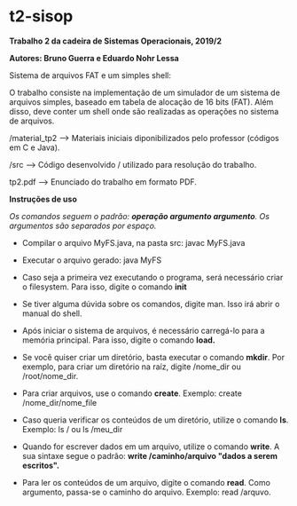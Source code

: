 # t2-sisop
<b>Trabalho 2 da cadeira de Sistemas Operacionais, 2019/2</b>

<b>Autores: Bruno Guerra e Eduardo Nohr Lessa</b>

Sistema de arquivos FAT e um simples shell:

O trabalho consiste na implementação de um simulador de um sistema de arquivos simples, baseado em tabela de alocação de 16 bits (FAT). Além disso, deve conter um shell onde são realizadas as operações no sistema de arquivos.

/material_tp2 --> Materiais iniciais diponibilizados pelo professor (códigos em C e Java).

/src          --> Código desenvolvido / utilizado para resolução do trabalho.

tp2.pdf       --> Enunciado do trabalho em formato PDF.

<b>Instruções de uso</b>

*Os comandos seguem o padrão: <b>operação argumento argumento</b>. Os argumentos são separados por espaço.*

- Compilar o arquivo MyFS.java, na pasta src: javac MyFS.java

- Executar o arquivo gerado: java MyFS

- Caso seja a primeira vez executando o programa, será necessário criar o filesystem. Para isso, digite o comando <b>init</b>

- Se tiver alguma dúvida sobre os comandos, digite man. Isso irá abrir o manual do shell.

- Após iniciar o sistema de arquivos, é necessário carregá-lo para a memória principal. Para isso, digite o comando <b>load.</b>

- Se você quiser criar um diretório, basta executar o comando <b>mkdir</b>. Por exemplo, para criar um diretório na raíz, digite /nome_dir ou /root/nome_dir.

- Para criar arquivos, use o comando <b>create</b>. Exemplo: create /nome_dir/nome_file

- Caso queria verificar os conteúdos de um diretório, utilize o comando <b>ls</b>. Exemplo: ls / ou ls /meu_dir

- Quando for escrever dados em um arquivo, utilize o comando <b>write</b>. A sua sintaxe segue o padrão: <b>write /caminho/arquivo "dados a serem escritos".</b>

- Para ler os conteúdos de um arquivo, digite o comando <b>read</b>. Como argumento, passa-se o caminho do arquivo. Exemplo: read /arquvo.
